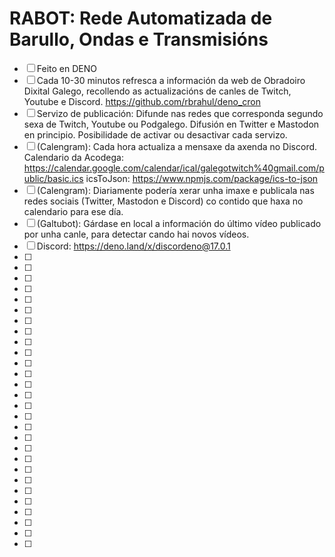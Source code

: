 # RABOT: Rede Automatizada de Barullo, Ondas e Transmisións

- [ ] Feito en DENO
- [ ] Cada 10-30 minutos refresca a información da web de Obradoiro Dixital Galego, recollendo as actualizacións de canles de Twitch, Youtube e Discord.
      https://github.com/rbrahul/deno_cron
- [ ] Servizo de publicación: Difunde nas redes que corresponda segundo sexa de Twitch, Youtube ou Podgalego. Difusión en Twitter e Mastodon en principio. Posibilidade de activar ou desactivar cada servizo.
- [ ] (Calengram): Cada hora actualiza a mensaxe da axenda no Discord.
      Calendario da Acodega: https://calendar.google.com/calendar/ical/galegotwitch%40gmail.com/public/basic.ics
      icsToJson: https://www.npmjs.com/package/ics-to-json
- [ ] (Calengram): Diariamente podería xerar unha imaxe e publicala nas redes sociais (Twitter, Mastodon e Discord) co contido que haxa no calendario para ese día.
- [ ] (Galtubot): Gárdase en local a información do último vídeo publicado por unha canle, para detectar cando hai novos vídeos.
- [ ] Discord: https://deno.land/x/discordeno@17.0.1
- [ ]
- [ ]
- [ ]
- [ ]
- [ ]
- [ ]
- [ ]
- [ ]
- [ ]
- [ ]
- [ ]
- [ ]
- [ ]
- [ ]
- [ ]
- [ ]
- [ ]
- [ ]
- [ ]
- [ ]
- [ ]
- [ ]
- [ ]
- [ ]
- [ ]
- [ ]
- [ ]
- [ ]
